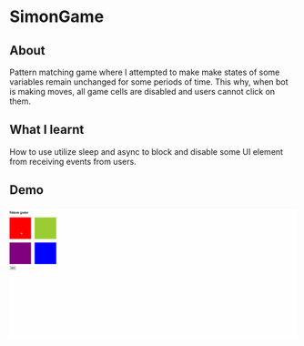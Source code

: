 # SimonGame

## About
Pattern matching game where I attempted to make make states of some variables remain unchanged for some periods of time. This why, when bot is making moves, all game cells are disabled and users cannot click on them. 

## What I learnt
How to use utilize sleep and async to block and disable some UI element from receiving events from users.

## Demo
![Game demo](./SimonGameDemo.gif)
